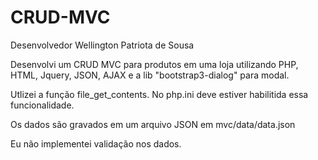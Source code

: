 # CRUD-MVC

Desenvolvedor Wellington Patriota de Sousa

Desenvolvi um CRUD MVC para produtos em uma loja utilizando PHP, HTML, Jquery, JSON, AJAX e a lib "bootstrap3-dialog" para modal.

Utlizei a função file_get_contents. 
No php.ini deve estiver habilitida essa funcionalidade.

Os dados são gravados em um arquivo JSON em mvc/data/data.json


Eu não implementei validação nos dados. 